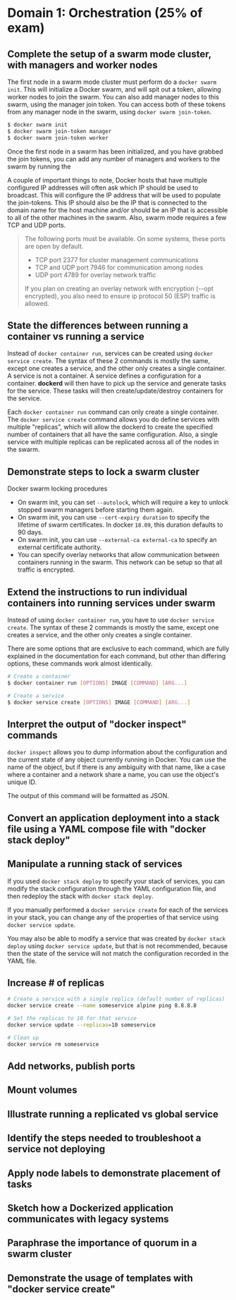 # Domain 1: Orchestration (25% of exam)

## Complete the setup of a swarm mode cluster, with managers and worker nodes

The first node in a swarm mode cluster must perform do a `docker swarm init`.
This will initialize a Docker swarm, and will spit out a token, allowing worker
nodes to join the swarm. You can also add manager nodes to this swarm, using the
manager join token. You can access both of these tokens from any manager node in
the swarm, using `docker swarm join-token`.

```bash
$ docker swarm init
$ docker swarm join-token manager
$ docker swarm join-token worker
```

Once the first node in a swarm has been initialized, and you have grabbed the
join tokens, you can add any number of managers and workers to the swarm by
running the

A couple of important things to note, Docker hosts that have multiple configured
IP addresses will often ask which IP should be used to broadcast. This will
configure the IP address that will be used to populate the join-tokens. This IP
should also be the IP that is connected to the domain name for the host machine
and/or should be an IP that is accessible to all of the other machines in the
swarm. Also, swarm mode requires a few TCP and UDP ports.

> The following ports must be available. On some systems, these ports are open
> by default.
>
> - TCP port 2377 for cluster management communications
> - TCP and UDP port 7946 for communication among nodes
> - UDP port 4789 for overlay network traffic
>
> If you plan on creating an overlay network with encryption (--opt encrypted),
> you also need to ensure ip protocol 50 (ESP) traffic is allowed.

## State the differences between running a container vs running a service

Instead of `docker container run`, services can be created using
`docker service create`. The syntax of these 2 commands is mostly the same,
except one creates a service, and the other only creates a single container. A
service is not a container. A service defines a configuration for a container.
**dockerd** will then have to pick up the service and generate tasks for the
service. These tasks will then create/update/destroy containers for the service.

Each `docker container run` command can only create a single container. The
`docker service create` command allows you do define services with multiple
"replicas", which will allow the dockerd to create the specified number of
containers that all have the same configuration. Also, a single service with
multiple replicas can be replicated across all of the nodes in the swarm.

## Demonstrate steps to lock a swarm cluster

Docker swarm locking procedures

- On swarm init, you can set `--autolock`, which will require a key to unlock
  stopped swarm managers before starting them again.
- On swarm init, you can use `--cert-expiry duration` to specify the lifetime of
  swarm certificates. In docker `18.09`, this duration defaults to 90 days.
- On swarm init, you can use `--external-ca external-ca` to specify an external
  certificate authority.
- You can specify overlay networks that allow communication between containers
  running in the swarm. This network can be setup so that all traffic is
  encrypted.

## Extend the instructions to run individual containers into running services under swarm

Instead of using `docker container run`, you have to use
`docker service create`. The syntax of these 2 commands is mostly the same,
except one creates a service, and the other only creates a single container.

There are some options that are exclusive to each command, which are fully
explained in the documentation for each command, but other than differing
options, these commands work almost identically.

```bash
# Create a container
$ docker container run [OPTIONS] IMAGE [COMMAND] [ARG...]

# Create a service
$ docker service create [OPTIONS] IMAGE [COMMAND] [ARG...]
```

## Interpret the output of "docker inspect" commands

`docker inspect` allows you to dump information about the configuration and the
current state of any object currently running in Docker. You can use the name of
the object, but if there is any ambiguity with that name, like a case where a
container and a network share a name, you can use the object's unique ID.

The output of this command will be formatted as JSON.

## Convert an application deployment into a stack file using a YAML compose file with "docker stack deploy"

## Manipulate a running stack of services

If you used `docker stack deploy` to specify your stack of services, you can
modify the stack configuration through the YAML configuration file, and then
redeploy the stack with `docker stack deploy`.

If you manually performed a `docker service create` for each of the services in
your stack, you can change any of the properties of that service using
`docker service update`.

You may also be able to modify a service that was created by
`docker stack deploy` using `docker service update`, but that is not
recommended, because then the state of the service will not match the
configuration recorded in the YAML file.

## Increase # of replicas

```bash
# Create a service with a single replica (default number of replicas)
docker service create --name someservice alpine ping 8.8.8.8

# Set the replicas to 10 for that service
docker service update --replicas=10 someservice

# Clean up
docker service rm someservice
```

## Add networks, publish ports

## Mount volumes

## Illustrate running a replicated vs global service

## Identify the steps needed to troubleshoot a service not deploying

## Apply node labels to demonstrate placement of tasks

## Sketch how a Dockerized application communicates with legacy systems

## Paraphrase the importance of quorum in a swarm cluster

## Demonstrate the usage of templates with "docker service create"
